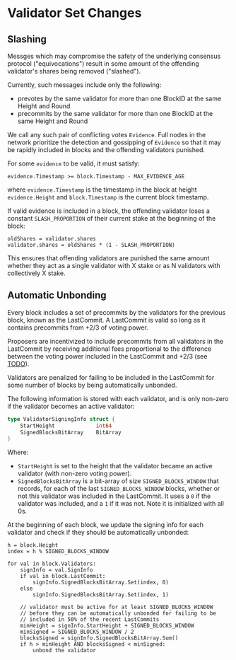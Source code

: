 # Validator Set Changes

## Slashing

Messges which may compromise the safety of the underlying consensus protocol ("equivocations")
result in some amount of the offending validator's shares being removed ("slashed").

Currently, such messages include only the following:

- prevotes by the same validator for more than one BlockID at the same
  Height and Round 
- precommits by the same validator for more than one BlockID at the same
  Height and Round 

We call any such pair of conflicting votes `Evidence`. Full nodes in the network prioritize the 
detection and gossipping of `Evidence` so that it may be rapidly included in blocks and the offending
validators punished.

For some `evidence` to be valid, it must satisfy: 

`evidence.Timestamp >= block.Timestamp - MAX_EVIDENCE_AGE`

where `evidence.Timestamp` is the timestamp in the block at height
`evidence.Height` and `block.Timestamp` is the current block timestamp.

If valid evidence is included in a block, the offending validator loses
a constant `SLASH_PROPORTION` of their current stake at the beginning of the block:

```
oldShares = validator.shares
validator.shares = oldShares * (1 - SLASH_PROPORTION)
```

This ensures that offending validators are punished the same amount whether they
act as a single validator with X stake or as N validators with collectively X
stake.


## Automatic Unbonding

Every block includes a set of precommits by the validators for the previous block, 
known as the LastCommit. A LastCommit is valid so long as it contains precommits from +2/3 of voting power.

Proposers are incentivized to include precommits from all
validators in the LastCommit by receiving additional fees
proportional to the difference between the voting power included in the
LastCommit and +2/3 (see [TODO](https://github.com/cosmos/cosmos-sdk/issues/967)).

Validators are penalized for failing to be included in the LastCommit for some
number of blocks by being automatically unbonded.

The following information is stored with each validator, and is only non-zero if the validator becomes an active validator:

```go
type ValidatorSigningInfo struct {
	StartHeight				int64
	SignedBlocksBitArray	BitArray
}
```

Where:
* `StartHeight` is set to the height that the validator became an active validator (with non-zero voting power).
* `SignedBlocksBitArray` is a bit-array of size `SIGNED_BLOCKS_WINDOW` that records, for each of the last `SIGNED_BLOCKS_WINDOW` blocks,
whether or not this validator was included in the LastCommit. It uses a `0` if the validator was included, and a `1` if it was not.
Note it is initialized with all 0s. 

At the beginning of each block, we update the signing info for each validator and check if they should be automatically unbonded:

```
h = block.Height
index = h % SIGNED_BLOCKS_WINDOW

for val in block.Validators:
	signInfo = val.SignInfo
	if val in block.LastCommit:
		signInfo.SignedBlocksBitArray.Set(index, 0)
	else 
		signInfo.SignedBlocksBitArray.Set(index, 1)

	// validator must be active for at least SIGNED_BLOCKS_WINDOW
	// before they can be automatically unbonded for failing to be 
	// included in 50% of the recent LastCommits
	minHeight = signInfo.StartHeight + SIGNED_BLOCKS_WINDOW
	minSigned = SIGNED_BLOCKS_WINDOW / 2
	blocksSigned = signInfo.SignedBlocksBitArray.Sum() 
	if h > minHeight AND blocksSigned < minSigned:
		unbond the validator
```
